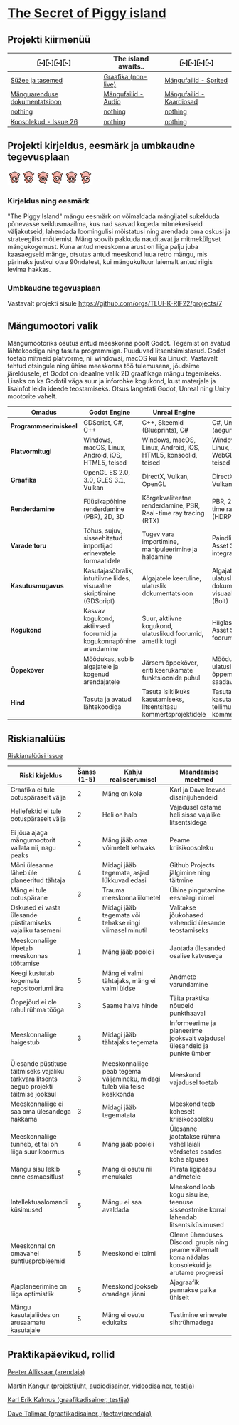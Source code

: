 # [The Secret of Piggy island](https://github.com/orgs/TLUHK-RIF22/projects/7)

## Projekti kiirmenüü
| [̲̅~][̲̅~][̲̅~][̲̅~] | 𝕋𝕙𝕖 𝕚𝕤𝕝𝕒𝕟𝕕 𝕒𝕨𝕒𝕚𝕥s..  | [̲̅~][̲̅~][̲̅~][̲̅~] |
|--------|-------|--------|
| [Süžee ja tasemed](https://github.com/TLUHK-RIF22/multimeediumi_praktika_Ryhm_1/blob/main/s%C3%BC%C5%BEee.md)  | [Graafika (non-live)](https://github.com/TLUHK-RIF22/multimeediumi_praktika_Ryhm_1/tree/main/Meedia/Graafika) | [Mängufailid - Sprited](https://github.com/TLUHK-RIF22/multimeediumi_praktika_Ryhm_1/tree/main/Meedia/Gamedev/Piggy/Sprites)  |
| [Mänguarenduse dokumentatsioon](https://github.com/TLUHK-RIF22/multimeediumi_praktika_Ryhm_1/blob/main/Meedia/Gamedev/README.md)  | [Mängufailid - Audio](https://github.com/TLUHK-RIF22/multimeediumi_praktika_Ryhm_1/tree/main/Meedia/Audio) | [Mängufailid - Kaardiosad](https://github.com/TLUHK-RIF22/multimeediumi_praktika_Ryhm_1/tree/main/Meedia/Gamedev/Piggy/Tiles) |
| [nothing](https://podcasts.apple.com/us/podcast/beef-and-dairy-network/id1022024768) | [nothing](https://podcasts.apple.com/us/podcast/beef-and-dairy-network/id1022024768) | [nothing](https://podcasts.apple.com/us/podcast/beef-and-dairy-network/id1022024768) |
| [Koosolekud - Issue 26](https://github.com/TLUHK-RIF22/multimeediumi_praktika_Ryhm_1/issues/26) | [nothing](https://podcasts.apple.com/us/podcast/beef-and-dairy-network/id1022024768) | [nothing](https://podcasts.apple.com/us/podcast/beef-and-dairy-network/id1022024768) |


## Projekti kirjeldus, eesmärk ja umbkaudne tegevusplaan
![Meie klient](https://github.com/TLUHK-RIF22/multimeediumi_praktika_Ryhm_1/blob/main/Meedia/Graafika/Siga.png)
### Kirjeldus ning eesmärk
"The Piggy Island" mängu eesmärk on võimaldada mängijatel sukelduda põnevasse seiklusmaailma, kus nad saavad kogeda mitmekesiseid väljakutseid, lahendada loomingulisi mõistatusi ning arendada oma oskusi ja strateegilist mõtlemist. Mäng soovib pakkuda nauditavat ja mitmekülgset mängukogemust. Kuna antud meeskonna arust on liiga palju juba kaasaegseid mänge, otsutas antud meeskond luua retro mängu, mis pärineks justkui otse 90ndatest, kui mängukultuur laiemalt antud riigis levima hakkas. 

### Umbkaudne tegevusplaan
Vastavalt projekti sisule https://github.com/orgs/TLUHK-RIF22/projects/7

## Mängumootori valik

Mängumootoriks osutus antud meeskonna poolt Godot. Tegemist on avatud lähtekoodiga ning tasuta programmiga. Puuduvad litsentsimistasud. Godot toetab mitmeid platvorme, nii windowsi, macOS kui ka Linuxit. Vastavalt tehtud otsingule ning ühise meeskonna töö tulemusena, jõudsime järeldusele, et Godot on ideaalne valik 2D graafikaga mängu tegemiseks. Lisaks on ka Godotil väga suur ja inforohke kogukond, kust materjale ja lisainfot leida ideede teostamiseks. Otsus langetati Godot, Unreal ning Unity mootorite vahelt.

| Omadus             | Godot Engine                                                  | Unreal Engine                                                 | Unity                                                          |
|--------------------|---------------------------------------------------------------|---------------------------------------------------------------|----------------------------------------------------------------|
| **Programmeerimiskeel** | GDScript, C#, C++                                           | C++, Skeemid (Blueprints), C#                                 | C#, UnityScript (aegunud), C++                                 |
| **Platvormitugi**  | Windows, macOS, Linux, Android, iOS, HTML5, teised            | Windows, macOS, Linux, Android, iOS, HTML5, konsoolid, teised | Windows, macOS, Linux, Android, iOS, WebGL, konsoolid, teised |
| **Graafika**       | OpenGL ES 2.0, 3.0, GLES 3.1, Vulkan       | DirectX, Vulkan, OpenGL                                       | DirectX, OpenGL, Vulkan                  |
| **Renderdamine**   | Füüsikapõhine renderdamine (PBR), 2D, 3D                      | Kõrgekvaliteetne renderdamine, PBR, Real-time ray tracing (RTX) | PBR, 2D, 3D, Real-time ray tracing (HDRP)           |
| **Varade toru**    | Tõhus, sujuv, sisseehitatud importijad erinevatele formaatidele | Tugev vara importimine, manipuleerimine ja haldamine         | Paindlik, kohandatav, Asset Store integratsioon               |
| **Kasutusmugavus**| Kasutajasõbralik, intuitiivne liides, visuaalne skriptimine (GDScript) | Algajatele keeruline, ulatuslik dokumentatsioon            | Algajatele sobiv, ulatuslik dokumentatsioon, visuaalne skriptimine (Bolt) |
| **Kogukond**       | Kasvav kogukond, aktiivsed foorumid ja kogukonnapõhine arendamine | Suur, aktiivne kogukond, ulatuslikud foorumid, ametlik tugi | Hiiglaslik kogukond, Asset Store, foorumid, ametlik tugi     |
| **Õppekõver**     | Mõõdukas, sobib algajatele ja kogenud arendajatele             | Järsem õppekõver, eriti keerukamate funktsioonide puhul         | Mõõdukast järsem, ulatuslikud õppematerjalid on saadaval     |
| **Hind**           | Tasuta ja avatud lähtekoodiga                                  | Tasuta isiklikuks kasutamiseks, litsentsitasu kommertsprojektidele | Tasuta isiklikuks kasutamiseks, tellimusel põhinev kommertsprojektidele |




## Riskianalüüs
[Riskianalüüsi issue](https://github.com/TLUHK-RIF22/multimeediumi_praktika_Ryhm_1/issues/16)

| Riski kirjeldus                                           | Šanss (1-5) | Kahju realiseerumisel                                   | Maandamise meetmed                                |
| ---------------------------------------------------------- | ----------- | -------------------------------------------------------- | -------------------------------------------------- |
| Graafika ei tule ootuspäraselt välja | 2 | Mäng on kole | Karl ja Dave loevad disainijuhendeid |
| Heliefektid ei tule ootuspäraselt välja | 2 | Heli on halb | Vajadusel ostame heli sisse vajalike litsentsidega |
|Ei jõua ajaga mängumootorit vallata nii, nagu peaks | 2 |Mäng jääb oma võimetelt kehvaks | Peame kriisikoosoleku  |
| Mõni ülesanne läheb üle planeeritud tähtaja | 4 | Midagi jääb tegemata, asjad lükkuvad edasi | Github Projects jälgimine ning täitmine |
| Mäng ei tule ootuspärane | 3 | Trauma meeskonnaliikmetel | Ühine pingutamine eesmärgi nimel |
| Oskused ei vasta ülesande püstitamiseks vajaliku tasemeni | 4 | Midagi jääb tegemata või tehakse ringi viimasel minutil | Valitakse jõukohased vahendid ülesande teostamiseks|
| Meeskonnaliige lõpetab meeskonnas töötamise | 1 | Mäng jääb pooleli | Jaotada ülesanded osalise katvusega |
| Keegi kustutab kogemata repositooriumi ära | 5 | Mäng ei valmi tähtajaks, mäng ei valmi üldse | Andmete varundamine |
| Õppejõud ei ole rahul rühma tööga | 3 | Saame halva hinde | Täita praktika nõudeid punkthaaval |
| Meeskonnaliige haigestub | 3 | Midagi jääb tähtajaks tegemata | Informeerime ja planeerime jooksvalt vajadusel ülesandeid ja punkte ümber |
| Ülesande püstituse täitmiseks vajaliku tarkvara litsents aegub projekti täitmise jooksul | 3 | Meeskonnaliige peab tegema väljamineku, midagi tuleb viia teise keskkonda | Meeskond vajadusel toetab |
| Meeskonnaliige ei saa oma ülesandega hakkama | 3 | Midagi jääb tegematata | Meeskond teeb koheselt kriisikoosoleku |
| Meeskonnaliige tunneb, et tal on liiga suur koormus | 4 | Mäng jääb pooleli | Ülesanne jaotatakse rühma vahel laiali võrdsetes osades kohe alguses |
| Mängu sisu lekib enne esmaesitlust | 5 | Mäng ei osutu nii menukaks | Piirata ligipääsu andmetele |
| Intellektuaalomandi küsimused | 5 | Mängu ei saa avaldada | Meeskond loob kogu sisu ise, teenuse sisseostmise korral lahendab litsentsiküsimused |
| Meeskonnal on omavahel suhtlusprobleemid | 5 | Meeskond ei toimi | Oleme ühenduses Discordi grupis ning peame vähemalt korra nädalas koosolekuid ja arutame progressi |
| Ajaplaneerimine on liiga optimistlik  | 5 | Meeskond jookseb omadega jänni | Ajagraafik pannakse paika ühiselt |
| Mängu kasutajaliides on arusaamatu kasutajale | 5 | Mäng ei osutu edukaks | Testimine erinevate sihtrühmadega |
## Praktikapäevikud, rollid

[Peeter Alliksaar (arendaja)](https://github.com/TLUHK-RIF22/multimeediumi_praktika_Ryhm_1/issues/22)

[Martin Kangur (projektijuht, audiodisainer, videodisainer, testija)](https://github.com/TLUHK-RIF22/multimeediumi_praktika_Ryhm_1/issues/19)

[Karl Erik Kalmus (graafikadisainer, testija)](https://github.com/TLUHK-RIF22/multimeediumi_praktika_Ryhm_1/issues/21)

[Dave Talimaa (graafikadisainer, (toetav)arendaja)](https://github.com/orgs/TLUHK-RIF22/projects/7/views/1?pane=issue&itemId=52156977)



